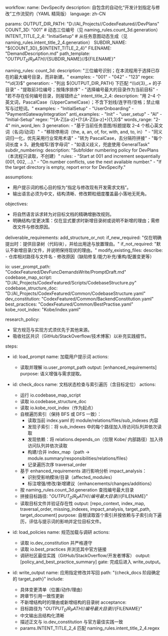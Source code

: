 workflow:
  name: DevSpecify
  description: 自包含的自动化“开发计划指定与修改”工作流契约（YAML 精简版）
  language: zh-CN

params:
  OUTPUT_DIR_PATH: "D://AI_Projects//CodexFeatured//DevPlans"
  COUNT_3D: "001"  # 动态三位编号（见 naming_rules.count_3d.generation）
  INTENT_TITLE_2_4: "InitialSetup"  # 从任务意图动态生成（见 naming_rules.intent_title_2_4.generation）
  SUBDIR_NAME: "${COUNT_3D}_${INTENT_TITLE_2_4}"
  FILENAME: "DemandDescription.md"
  path_template: "${OUTPUT_DIR_PATH}//${SUBDIR_NAME}//${FILENAME}"

naming_rules:
  count_3d:
    description: "三位编号识别；在本流程用于选择已存在的最大编号目录，而非新建。"
    examples:
      - "001"
      - "042"
      - "123"
    regex: "^\\d{3}$"
    generation:
      - "列出 ${OUTPUT_DIR_PATH} 下匹配 ^\\\d{3}_.+ 的子目录"
      - "提取前3位编号；按降序排序"
      - "选择编号最大的目录作为当前目标"
      - "若不存在任何编号目录，则报错终止"
  intent_title_2_4:
    description: "用 2–4 个英文词，PascalCase（UpperCamelCase）；不含下划线/连字符/空格；禁止缩写与过短词。"
    examples:
      - "InitialSetup"
      - "UserOnboarding"
      - "PaymentGatewayIntegration"
    anti_examples:
      - "Init"
      - "user_setup"
      - "AI"
      - "Initial-Setup"
    regex: "^[A-Z][a-z]+(?:[A-Z][a-z]+){1,3}$"
    words_range: "2-4"
    min_word_len: 3
    generation:
      - "基于当前任务意图/标题提取 2–4 个核心英文词（名词/动词）"
      - "移除停用词（the, a, an, of, for, with, and, to, in）"
      - "同义词归一化，优先采用行业常用术语"
      - "转为 PascalCase，去分隔符拼接"
      - "每个词长度 ≥ 3，避免缩写/首字母词"
      - "如语义歧义，兜底使用 GeneralTask"
  subdir_numbering:
    description: "Subfolder numbering policy for DevPlans（本流程只读取，不创建）"
    rules:
      - "Start at 001 and increment sequentially (001, 002, ...)."
      - "On number conflicts, use the next available number."
      - "If the target directory is empty, report error for DevSpecify."

assumptions:
  - 用户提示词的核心目的恒为“指定与修改现有开发需求文档”。
  - 输出语言必须为中文，结构清晰、修改颗粒细度覆盖最小落地无死角。

objectives:
  - 将自然语言诉求转为对目标文档的精确增删改规则。
  - 明确结构/变更决策：仅在显式要求时新增目录树或说明不新增的理由；需修改文件与修改原因。

deliverable_requirements:
  add_structure_or_not:
    if_new_required: "仅在明确提出时：提供目录树（代码块），并给出用途与放置理由。"
    if_not_required: "默认不新增目录/文件，并说明保持现状的理由。"
  modify_existing_files:
    describe:
      - 仓库相对路径与文件名
      - 修改原因（缺陷修复/能力补充/重构/配置变更等）

io:
  user_prompt_path: "CodexFeatured/DevFuncDemandsWrite/PromptDraft.md"
  codebase_map_script: "D:/AI_Projects/CodexFeatured/Scripts/CodebaseStructure.py"
  codebase_structure_doc: "D:/AI_Projects/CodexFeatured/Common/CodebaseStructure.yaml"
  dev_constitution: "CodexFeatured/Common/BackendConstitution.yaml"
  best_practices: "CodexFeatured/Common/BestPractise.yaml"
  kobe_root_index: "Kobe/index.yaml"

research_policy:
  - 官方规范与实现方式须优先于其他来源。
  - 吸收社区共识（GitHub/StackOverflow/技术博客）以补充实践细节。

steps:
  - id: load_prompt
    name: 加载用户提示词
    actions:
      - 读取并理解 io.user_prompt_path
    output: [enhanced_requirements]
    purpose: 语义增强与需求提取。

  - id: check_docs
    name: 文档状态检查与索引遍历（含目标定位）
    actions:
      - 运行 io.codebase_map_script
      - 读取 io.codebase_structure_doc
      - 读取 io.kobe_root_index（作为起点）
      - 自根遍历索引（保持 BFS 或 DFS 一致）：
        - 读取当前 index.yaml 的 module/relations/files/sub_indexes 内容
        - 发现子索引：将 sub_indexes 中的每个路径加入待访问队列并依次读取
        - 发现依赖：将 relations.depends_on（仅限 Kobe/ 内部路径）加入待访问队列并依次读取
        - 构建/合并 index_map（path → module.summary/responsibilities/relations/files）
        - 记录遍历次序 traversal_order
      - 基于 enhanced_requirements 进行影响分析 impact_analysis：
        - 识别受影响模块/目录（affected_modules）
        - 标注增强/修改/新增建议（enhancements/changes/additions）
      - 按 naming_rules.count_3d.generation 查找编号最大目录
      - 拼接目标路径: "${OUTPUT_DIR_PATH}//{编号最大目录}//${FILENAME}"
      - 读取目标文件并验证存在性
  output: [repo_context, index_map, traversal_order, missing_indexes, impact_analysis, target_path, target_document]
  purpose: 自根读取首个索引并按依赖与子索引向下遍历，评估与提示词的影响并定位目标文件。

  - id: load_policies
    name: 规范加载与调研
    actions:
      - 读取 io.dev_constitution 并严格遵守
      - 读取 io.best_practices 并浏览其中官方链接
      - 调研社区最佳实践（GitHub/StackOverflow/开发者博客）
    output: [policy_and_best_practice_summary]
    gate: 完成后进入 write_output。

  - id: write_output
    name: 应用指定修改并写回
    path: "{check_docs 阶段确定的 target_path}"
    include:
      - 具体变更清单（位置/动作/理由）
      - 跨章节引用一致性更新
      - 不新增结构时的理由或新增结构的目录树
    acceptance:
      - 目标路径为 "${OUTPUT_DIR_PATH}//{编号最大目录}//${FILENAME}"
      - 中文输出且结构化清晰
      - 描述正文与 io.dev_constitution 与官方最佳实践一致
      - params.INTENT_TITLE_2_4 匹配 naming_rules.intent_title_2_4.regex